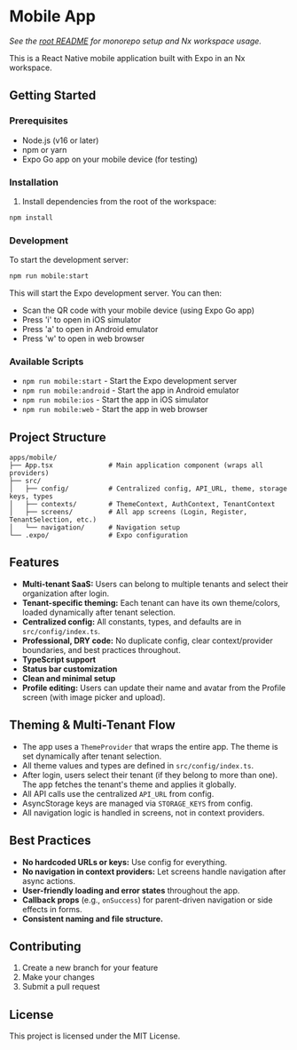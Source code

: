 # Mobile App

_See the [root README](../../README.md) for monorepo setup and Nx workspace usage._

This is a React Native mobile application built with Expo in an Nx workspace.

## Getting Started

### Prerequisites

- Node.js (v16 or later)
- npm or yarn
- Expo Go app on your mobile device (for testing)

### Installation

1. Install dependencies from the root of the workspace:
```bash
npm install
```

### Development

To start the development server:

```bash
npm run mobile:start
```

This will start the Expo development server. You can then:
- Scan the QR code with your mobile device (using Expo Go app)
- Press 'i' to open in iOS simulator
- Press 'a' to open in Android emulator
- Press 'w' to open in web browser

### Available Scripts

- `npm run mobile:start` - Start the Expo development server
- `npm run mobile:android` - Start the app in Android emulator
- `npm run mobile:ios` - Start the app in iOS simulator
- `npm run mobile:web` - Start the app in web browser

## Project Structure

```
apps/mobile/
├── App.tsx              # Main application component (wraps all providers)
├── src/
│   ├── config/          # Centralized config, API_URL, theme, storage keys, types
│   ├── contexts/        # ThemeContext, AuthContext, TenantContext
│   ├── screens/         # All app screens (Login, Register, TenantSelection, etc.)
│   └── navigation/      # Navigation setup
└── .expo/               # Expo configuration
```

## Features

- **Multi-tenant SaaS:** Users can belong to multiple tenants and select their organization after login.
- **Tenant-specific theming:** Each tenant can have its own theme/colors, loaded dynamically after tenant selection.
- **Centralized config:** All constants, types, and defaults are in `src/config/index.ts`.
- **Professional, DRY code:** No duplicate config, clear context/provider boundaries, and best practices throughout.
- **TypeScript support**
- **Status bar customization**
- **Clean and minimal setup**
- **Profile editing:** Users can update their name and avatar from the Profile screen (with image picker and upload).

## Theming & Multi-Tenant Flow

- The app uses a `ThemeProvider` that wraps the entire app. The theme is set dynamically after tenant selection.
- All theme values and types are defined in `src/config/index.ts`.
- After login, users select their tenant (if they belong to more than one). The app fetches the tenant's theme and applies it globally.
- All API calls use the centralized `API_URL` from config.
- AsyncStorage keys are managed via `STORAGE_KEYS` from config.
- All navigation logic is handled in screens, not in context providers.

## Best Practices

- **No hardcoded URLs or keys:** Use config for everything.
- **No navigation in context providers:** Let screens handle navigation after async actions.
- **User-friendly loading and error states** throughout the app.
- **Callback props** (e.g., `onSuccess`) for parent-driven navigation or side effects in forms.
- **Consistent naming and file structure.**

## Contributing

1. Create a new branch for your feature
2. Make your changes
3. Submit a pull request

## License

This project is licensed under the MIT License. 